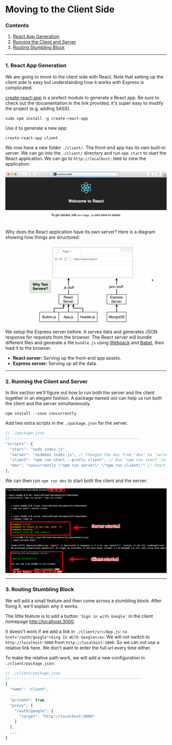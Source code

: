 # Moving to the Client Side

### Contents

1. [React App Generation](#)
2. [Running the Client and Server](#)
3. [Routing Stumbling Block](#)


---

### 1. React App Generation

We are going to move to the client side with React. Note that setting up the client side is easy but understanding how it works with Express is complicated.

[create-react-app](https://github.com/facebookincubator/create-react-app) is a prefect module to generate a React app. Be sure to check out the documentation in the link provided, it's super easy to modify the project (e.g. adding SASS).

```
sudo npm install -g create-react-app
```

Use it to generate a new app:
```
create-react-app client
```

We now have a new folder `./client/`. The front-end app has its own built-in server. We can go into the `./client/` directory and run `npm start` to start the React application. We can go to `http://localhost:3000` to view the application:

![01](./images/05/05-01.png "01")

Why does the React application have its own server? Here is a diagram showing how things are structured:

![02](./images/05/05-02.png "02")

We setup the Express server before. It serves data and generates JSON response for requests from the browser. The React server will bundle different files and generate a file `bundle.js` using [Webpack](https://webpack.js.org/) and [Babel](https://babeljs.io/), then load it to the browser.

* **React server:** Serving up the front-end app assets.
* **Express server:** Serving up all the data.

---

### 2. Running the Client and Server

In this section we'll figure out how to run both the server and the client together in an elegant fashion. A package named `ddd` can help us run both the client and the server simultaneously.
```
npm install --save concurrently
```

Add two extra scripts in the `./package.json` for the server.
```javascript
// ./package.json
//---------------------------------------------------------
"scripts": {
  "start": "node index.js",
  "server": "nodemon index.js", // Changed the key from 'dev' to 'server'
  "client": "npm run start --prefix client", // Run 'npm run start' in the 'client' directory
  "dev": "concurrently \"npm run server\" \"npm run client\"" // Start both the server and the client
},
```

We can then run `npm run dev` to start both the client and the server:

![03](./images/05/05-03.png "03")

---

### 3. Routing Stumbling Block

We will add a small feature and then come across a stumbling block. After fixing it, we'll explain why it works.

The little feature is to add a button `'Sign in with Google'` in the client homepage [http://localhost:3000](http://localhost:3000).

It doesn't work if we add a link in `./client/src/App.js`: `<a href="/auth/google">Sing In With Google</a>`. We will not switch to `http://localhost:5000` from `http://localhost:3000`. So we can not use a relative link here. We don't want to enter the full url every time either.

To make the relative path work, we will add a new configuration in `./client/package.json`:

```javascript
// ./client/package.json
//---------------------------------------------------------
{
  "name": "client",
  ...
  "private": true,
  "proxy": {
    "/auth/google": {
      "target": "http://localhost:5000"
    }
  },
  ...
}
```
